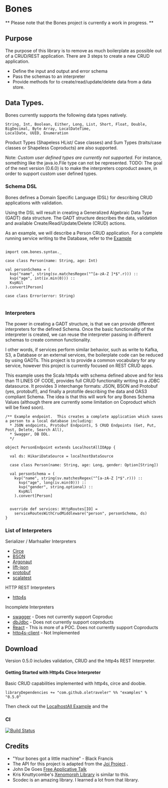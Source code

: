 # Bones

** Please note that the Bones project is currently a work in progress. **

## Purpose

The purpose of this library is to remove as much boilerplate as possible out of a CRUD/REST application.
There are 3 steps to create a new CRUD application.
 * Define the input and output and error schema
 * Pass the schemas to an interpreter
 * Provide methods for to create/read/update/delete data from a data store.
 
 
## Data Types.

Bones currently supports the following data types natively.

```
String, Int, Boolean, Either, Long, List, Short, Float, Double, BigDecimal, Byte Array, LocalDateTime,
LocalDate, UUID, Enumeration
```

Product Types (Shapeless HList/ Case classes) and Sum Types (traits/case classes or Shapeless Coproducts) are also supported.

Note: *Custom user defined types are currently not supported.*  For instance, something like 
the java.io.File type can not be represented.  TODO: The goal of the next version (0.6.0) is to 
make the interpreters coproduct aware, in order to support custom user defined types.  
 

### Schema DSL
Bones defines a Domain Specific Language (DSL) for describing CRUD applications with validation.

Using the DSL will result in creating a Generalized Algebraic Data Type (GADT) data structure.
The GADT structure describes the data, validation and available Create/Read/Update/Delete (CRUD) actions.
 
As an example, we will describe a Person CRUD application.  For a complete running service writing to the Database,
refer to the [Example](https://github.com/OleTraveler/bones/blob/master/examples/http4s-examples/src/main/scala/com/bones/PersonEndpoint.scala
)

```$scala

import com.bones.syntax._

case class Person(name: String, age: Int)

val personSchema = (
  kvp("name", string(sv.matchesRegex("^[a-zA-Z ]*$".r))) ::
  kvp("age", int(iv.min(0))) ::
  KvpNil
).convert[Person]

case class Error(error: String)
  
```


### Interpreters

The power in creating a GADT structure, is that we can provide different interpreters for the defined Schema.
Once the basic functionality of the interpreter is created, we can reuse the interpreter passing in different schemas
to create common functionality.

I other words, if services perform similar behavior, 
such as write to Kafka, S3, a Database or an external services, the boilerplate code can be reduced by using GADTs.
This project is to provide a common vocabulary for any service, however this project is currently focused on 
REST CRUD apps.
 
This example uses the Scala http4s with schema defined above and for less than 11 LINES OF CODE, provides full CRUD functionality writing to 
a JDBC datasource.  It provides 3 interchange formats: JSON, BSON and Protobuf (yes, protobuf!), 
and finally a protofile describing the data and OAS3 compliant Schema.  The idea is that this will work for any Bones Schema Values
(although there are currently some limitation on Coproduct which will be fixed soon).


```$scala
/** Example endpoint.  This creates a complete application which saves a person to a local database including:
  * JSON endpoints, Protobuf Endpoints, 5 CRUD Endpoints (Get, Put, Post, Delete, Search All),
  * Swagger, DB DDL.
  */

object PersonEndpoint extends LocalhostAllIOApp {

  val ds: HikariDataSource = localhostDataSource

  case class Person(name: String, age: Long, gender: Option[String])

  val personSchema = (
    kvp("name", string(sv.matchesRegex("^[a-zA-Z ]*$".r))) ::
      kvp("age", long(iv.min(0))) ::
      kvp("gender", string.optional) ::
      KvpNil
    ).convert[Person]


  override def services: HttpRoutes[IO] =
    serviceRoutesWithCrudMiddleware("person", personSchema, ds)
}
```

### List of Interpreters

Serializer / Marhsaller Interpreters
* [Circe](interchange-format-interpreters/circe/README.md)
* [BSON](interchange-format-interpreters/bson/README.md)
* [Argonaut](interchange-format-interpreters/argonaut/README.md)
* [lift-json](interchange-format-interpreters/lift-json/README.md)
* [protobuf](interchange-format-interpreters/protobuf/README.md)
* [scalatest](test-interpreters/scalacheck/README.md)

HTTP REST Interpreters
* [http4s](rest-interpreters/http4s-interpreter/README.md)

Incomplete Interpreters
* [swagger](interchange-format-interpreters/swagger-oas3/README.md) - Does not currently support Coproduc
* [dbJdbc](db-interpreters/jdbc/README.md) - Does not currently support coproducts
* [React](client-interpreters/react/README.md) - This is more of a POC.  Does not currently support Coproducts
* [http4s-client](client-interpreters/http4s-client/README.md) - Not Implemented 


## Download

Version 0.5.0 includes validation, CRUD and the http4s REST Interpreter.


#### Getting Started with Http4s Circe Interpreter
Basic CRUD capabilities implemented with http4s, circe and doobie.

```libraryDependencies += "com.github.oletraveler" %% "examples" % "0.5.0"```

Then check out the [LocalhostAll Example](examples/http4s-examples/src/main/scala/com/bones/fullstack/LocalhostAll.scala)
and the 

### CI
[![Build Status](https://travis-ci.org/OleTraveler/bones.svg?branch=master)](https://travis-ci.org/OleTraveler/bones)



## Credits

* "Your bones got a little machine" - Black Francis
* The API for this project is adapted from the [Joi Project](https://github.com/hapijs/joi) .
* John De Goes [Free Applicative Talk](https://www.youtube.com/watch?v=H28QqxO7Ihc)
* Kris Knuttycombe's [Xenomorph Library](https://github.com/nuttycom/xenomorph) is similar to this.
* Scodec is an amazing library.  I learned a lot from that library.







  
